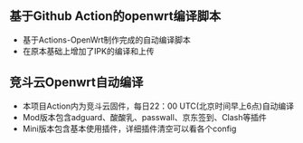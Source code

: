 ## 基于Github Action的openwrt编译脚本
- 基于Actions-OpenWrt制作完成的自动编译脚本
- 在原本基础上增加了IPK的编译和上传

## 竞斗云Openwrt自动编译
- 本项目Action内为竞斗云固件，每日22：00 UTC(北京时间早上6点)自动编译
- Mod版本包含adguard、酸酸乳、passwall、京东签到、Clash等插件
- Mini版本包含基本使用插件，详细插件清空可以看各个config
